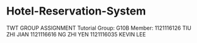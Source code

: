 # Hotel-Reservation-System
TWT GROUP ASSIGNMENT
Tutorial Group: G10B
Member:
1121116126 TIU ZHI JIAN
1121116616 NG ZHI YEN
1121116035 KEVIN LEE

